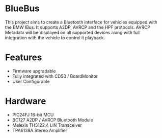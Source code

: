 # BlueBus
This project aims to create a Bluetooth interface for vehicles equipped with
 the BMW IBus. It supports A2DP, AVRCP and the HPF protocols. AVRCP Metadata
 will be displayed on all supported devices along with full integration with the
 vehicle to control it playback.


# Features
* Firmware upgradable
* Fully integrated with CD53 / BoardMonitor
* User Configurable


# Hardware
* PIC24FJ 16-bit MCU
* BC127 A2DP / AVRCP Bluetooth Module
* Melexis TH3122.4 LIN Transceiver
* TPA6138A Stereo Amplifier
